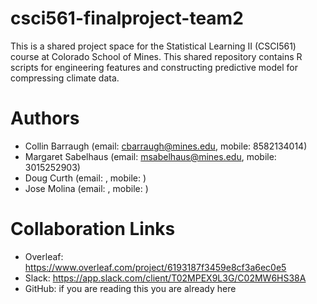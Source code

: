 # csci561-finalproject-team2
This is a shared project space for the Statistical Learning II (CSCI561) course at Colorado School of Mines. This shared repository contains R scripts for engineering features and constructing predictive model for compressing climate data.

# Authors

 - Collin Barraugh (email: cbarraugh@mines.edu, mobile: 8582134014)
 - Margaret Sabelhaus (email: msabelhaus@mines.edu, mobile: 3015252903)
 - Doug Curth (email: , mobile: )
 - Jose Molina (email: , mobile: )

# Collaboration Links

 - Overleaf: https://www.overleaf.com/project/6193187f3459e8cf3a6ec0e5
 - Slack: https://app.slack.com/client/T02MPEX9L3G/C02MW6HS38A
 - GitHub: if you are reading this you are already here
